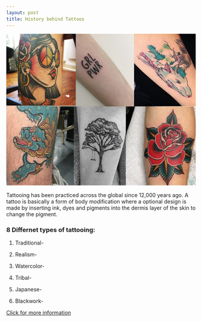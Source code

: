 ```yaml
---
layout: post
title: History behind Tattoos 
---
```


![differentkindsoftattoos](/images/IMG_5894.JPG)

Tattooing has been practiced across the global since 12,000 years ago. A tattoo is basically a form of body modification where a optional design is made by inserting ink, dyes and pigments into the dermis layer of the skin to change the pigment.

###  8 Differnet types of tattooing:

 1. Traditional-

 2. Realism- 

 3. Watercolor- 

 4. Tribal- 

 5. Japanese- 

 8. Blackwork-


[Click for more information](https://www.tattoodo.com/)
